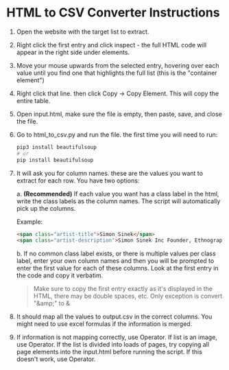 # HTML to CSV Converter Instructions

1. Open the website with the target list to extract. 
2. Right click the first entry and click inspect - the full HTML code will appear in the right side under elements.
3. Move your mouse upwards from the selected entry, hovering over each value until you find one that highlights the full list (this is the "container element")
4. Right click that line. then click Copy -> Copy Element. This will copy the entire table. 
5. Open input.html, make sure the file is empty, then paste, save, and close the file. 
6. Go to html_to_csv.py and run the file. the first time you will need to run:
   ```bash
   pip3 install beautifulsoup
   # or
   pip install beautifulsoup
   ```
7. It will ask you for column names. these are the values you want to extract for each row. You have two options:

   a. **(Recommended)** If each value you want has a class label in the html, write the class labels as the column names. The script will automatically pick up the columns.
   
   Example:
   ```html
   <span class="artist-title">Simon Sinek</span>
   <span class="artist-description">Simon Sinek Inc Founder, Ethnographer, Bestselling Author & TED Speaker</span>
   ```

   b. If no common class label exists, or there is multiple values per class label, enter your own column names and then you will be prompted to enter the first value for each of these columns. Look at the first entry in the code and copy it verbatim.
   
   > Make sure to copy the first entry exactly as it's displayed in the HTML, there may be double spaces, etc. Only exception is convert "&amp;amp;" to &

8. It should map all the values to output.csv in the correct columns. You might need to use excel formulas if the information is merged. 
9. If information is not mapping correctly, use Operator. If list is an image, use Operator. If the list is divided into loads of pages, try copying all page elements into the input.html before running the script. If this doesn't work, use Operator. 